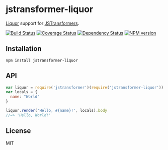 # jstransformer-liquor

[Liquor](https://github.com/chjj/liquor) support for [JSTransformers](https://github.com/jstransformers).

[![Build Status](https://img.shields.io/travis/jstransformers/jstransformer-liquor/master.svg)](https://travis-ci.org/jstransformers/jstransformer-liquor)
[![Coverage Status](https://img.shields.io/codecov/c/github/jstransformers/jstransformer-liquor/master.svg)](https://codecov.io/gh/jstransformers/jstransformer-liquor)
[![Dependency Status](https://img.shields.io/david/jstransformers/jstransformer-liquor/master.svg)](http://david-dm.org/jstransformers/jstransformer-liquor)
[![NPM version](https://img.shields.io/npm/v/jstransformer-liquor.svg)](https://www.npmjs.org/package/jstransformer-liquor)

## Installation

    npm install jstransformer-liquor

## API

```js
var liquor = require('jstransformer')(require('jstransformer-liquor'))
var locals = {
  name: "World"
}

liquor.render('Hello, #{name}!', locals).body
//=> 'Hello, World!'
```

## License

MIT
